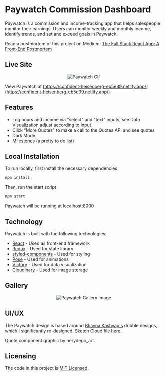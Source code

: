 # Paywatch Commission Dashboard

Paywatch is a commission and income-tracking app that helps salespeople monitor their earnings. Users can monitor weekly and monthly income, identify trends, and set and exceed goals in Paywatch.

Read a postmortem of this project on Medium: [The Full Stack React App: A Front-End Postmortem](https://yallcantspell.medium.com/paywatch-mvp-a-postmortem-14f1b8b6596a)

## Live Site

<p align="center">
  <img src="https://res.cloudinary.com/ab91/image/upload/v1592354165/Portfolio%20New/paywatch_demo.gif" alt="Paywatch Gif"/>
</p>

View Paywatch at [https://confident-heisenberg-eb5e39.netlify.app/](https://confident-heisenberg-eb5e39.netlify.app/)

## Features
- Log hours and income via "select" and "text" inputs, see Data Visualization adjust according to input
- Click "More Quotes" to make a call to the Quotes API and see quotes
- Dark Mode
- Milestones (a pretty to do list)

## Local Installation

To run locally, first install the necessary dependencies

```bash
npm install
```

Then, run the start script

```bash
npm start
```

Paywatch will be running at localhost:8000

## Technology

Paywatch is built with the following technologies:

- [React](http://reactjs.org) - Used as front-end framework
- [Redux](https://redux.js.org) - Used for state library
- [styled-components](https://styled-components.com/) - Used for styling
- [Pose](https://popmotion.io/pose/) - Used for animations
- [Victory](https://formidable.com/open-source/victory/) - Used for data visualization
- [Cloudinary](https://cloudinary.com/) - Used for image storage

## Gallery

<p align="center">
  <img src="https://res.cloudinary.com/ab91/image/upload/v1592349278/Payment%20App/Paywatch_Gallery.png" alt="Paywatch Gallery image"/>
</p>

## UI/UX

The Paywatch design is based around [Bhavna Kashyap's](https://dribbble.com/bhavnakashyap) dribble designs, which I significantly re-designed. Sketch Cloud file [here](https://sketch.cloud/s/jpzOD).

Quote component graphic by herydego_art.

## Licensing

The code in this project is [MIT Licensed](https://github.com/ab-kokiri/paywatch/blob/master/LICENSE.md).
